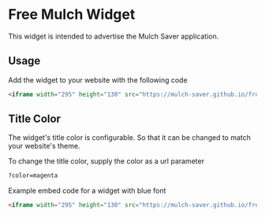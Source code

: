 # Free Mulch Widget
This widget is intended to advertise the Mulch Saver application.

## Usage
Add the widget to your website with the following code
```html
<iframe width="295" height="130" src="https://mulch-saver.github.io/free-mulch-widget"></iframe>
```

## Title Color
The widget's title color is configurable. So that it can be changed to match your website's theme.

To change the title color, supply the color as a url parameter
```html
?color=magenta
```

Example embed code for a widget with blue font
```html
<iframe width="295" height="130" src="https://mulch-saver.github.io/free-mulch-widget?color=blue"></iframe>
```
